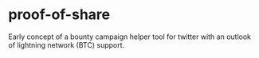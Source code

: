 # proof-of-share

Early concept of a bounty campaign helper tool for twitter with an outlook of lightning network (BTC) support.
